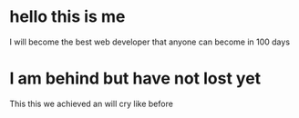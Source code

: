 # hello this is me 
I will become the best web developer that anyone can become in 100 days 

# I am behind but have not lost yet
This this we achieved an will cry like before